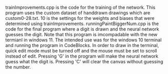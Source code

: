 trainImprovements.cpp is the code for the training of the network. This program uses the custom dataset of handdrawn drawings which are custom0-28.txt.
10 is the settings for the weights and biases that were determined using trainImprovements.
runningPaintBiggerNum.cpp is the code for the final program where a digit is drawn and the neural network guesses the digit. Note that this program is imcompadable with 
the new termianl in windows 11. The intended use was for the windows 10 terminal and running the program in CodeBlocks. In order to draw in the terminal, quick edit mode must be
turned off and the mouse must be set to scroll instead of edit.
Pressing 'G' in the program will make the neural network guess what the digit is. Pressing 'C' will clear the canvas without guessing the number.
